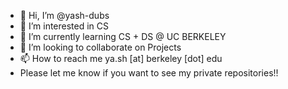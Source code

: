 - 👋 Hi, I’m @yash-dubs
- 👀 I’m interested in CS
- 🌱 I’m currently learning CS + DS @ UC BERKELEY
- 💞️ I’m looking to collaborate on Projects
- 📫 How to reach me ya.sh [at] berkeley [dot] edu
- Please let me know if you want to see my private repositories!!

<!---
yash-dubs/yash-dubs is a ✨ special ✨ repository because its `README.md` (this file) appears on your GitHub profile.
You can click the Preview link to take a look at your changes.
--->
